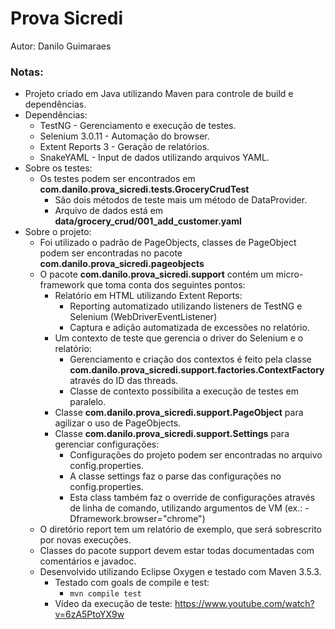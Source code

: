 # Prova Sicredi
Autor: Danilo Guimaraes

### Notas:
* Projeto criado em Java utilizando Maven para controle de build e dependências.
* Dependências:
  * TestNG - Gerenciamento e execução de testes.
  * Selenium 3.0.11 - Automação do browser.
  * Extent Reports 3 - Geração de relatórios.
  * SnakeYAML - Input de dados utilizando arquivos YAML.
* Sobre os testes:
  * Os testes podem ser encontrados em **com.danilo.prova_sicredi.tests.GroceryCrudTest**
    * São dois métodos de teste mais um método de DataProvider.
    * Arquivo de dados está em **data/grocery_crud/001_add_customer.yaml**
* Sobre o projeto:
  * Foi utilizado o padrão de PageObjects, classes de PageObject podem ser encontradas no pacote **com.danilo.prova_sicredi.pageobjects**
  * O pacote **com.danilo.prova_sicredi.support** contém um micro-framework que toma conta dos seguintes pontos:
    * Relatório em HTML utilizando Extent Reports:
      * Reporting automatizado utilizando listeners de TestNG e Selenium (WebDriverEventListener)
      * Captura e adição automatizada de excessões no relatório.
    * Um contexto de teste que gerencia o driver do Selenium e o relatório:
      * Gerenciamento e criação dos contextos é feito pela classe **com.danilo.prova_sicredi.support.factories.ContextFactory** através do ID das threads.
      * Classe de contexto possibilita a execução de testes em paralelo.
    * Classe **com.danilo.prova_sicredi.support.PageObject** para agilizar o uso de PageObjects.
    * Classe **com.danilo.prova_sicredi.support.Settings** para gerenciar configurações:
      * Configurações do projeto podem ser encontradas no arquivo config.properties.
      * A classe settings faz o parse das configurações no config.properties.
      * Esta class também faz o override de configurações através de linha de comando, utilizando argumentos de VM (ex.: -Dframework.browser="chrome")
  * O diretório report tem um relatório de exemplo, que será sobrescrito por novas execuções.
  * Classes do pacote support devem estar todas documentadas com comentários e javadoc.
  * Desenvolvido utilizando Eclipse Oxygen e testado com Maven 3.5.3.
    * Testado com goals de compile e test:
      * `mvn compile test`
    * Vídeo da execução de teste: https://www.youtube.com/watch?v=6zA5PtoYX9w
